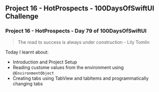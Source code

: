 ## Project 16 - HotProspects - 100DaysOfSwiftUI Challenge

### Project 16 - HotProspects - Day 79 of 100DaysOfSwiftUI

> The road to success is always under construction - Lily Tomlin

Today I learnt about:

- Introduction and Project Setup
- Reading custome values from the environment using `@EnvironmentObject`
- Creating tabs using TabView and tabItems and programmatically changing tabs

